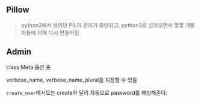 ## Pillow

> python2에서 쓰이던 PIL이 관리가 중단되고, python3로 넘어오면서 몇몇 개발자들에 의해 다시 만들어짐

## Admin

class Meta 옵션 중

verbose_name, verbose_name_plural을 지정할 수 있음

`create_user`메서드는 create와 달리 자동으로 password를 해싱해준다.